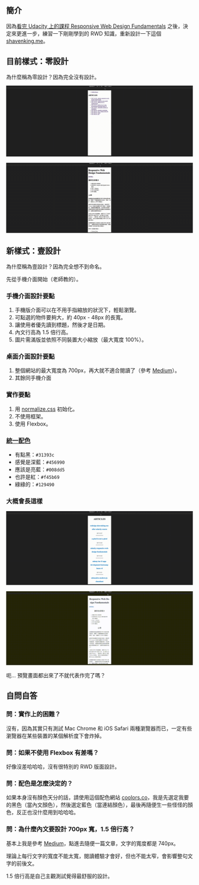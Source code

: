 ## 簡介

因為[看完 Udacity 上的課程 Responsive Web Design Fundamentals](udacity-responsive-web-design-fundamentals) 之後，決定來更進一步，練習一下剛剛學到的 RWD 知識，重新設計一下這個 [shavenking.me](http://shavenking.me)。

## 目前樣式：零設計

為什麼稱為零設計？因為完全沒有設計。

![零設計文章列表頁面](shavenking_me-zero-design-article-list-preview.gif)

![零設計文章頁面](shavenking_me-zero-design-article-preview.gif)

## 新樣式：壹設計

為什麼稱為壹設計？因為完全想不到命名。

先從手機介面開始（老師教的）。

### 手機介面設計要點

1. 手機版介面可以在不用手指縮放的狀況下，輕鬆瀏覽。
2. 可點選的物件要夠大，約 40px - 48px 的長寬。
3. 讓使用者優先讀到標題，然後才是日期。
4. 內文行高為 1.5 倍行高。
5. 圖片需滿版並依照不同裝置大小縮放（最大寬度 100%）。

### 桌面介面設計要點

1. 整個網站的最大寬度為 700px，再大就不適合閱讀了（參考 [Medium](https://medium.com)）。
2. 其餘同手機介面

### 實作要點

1. 用 [normalize.css](https://necolas.github.io/normalize.css/) 初始化。
2. 不使用框架。
3. 使用 Flexbox。

### [統一配色](http://coolors.co/31393c-456990-008dd5-f45b69-129490)

- <span class="dark-demo">有點黑：`#31393c`</span>
- <span class="dark-blue-demo">感覺是深藍：`#456990`</span>
- <span class="light-blue-demo">應該是亮藍：`#008dd5`</span>
- <span class="red-demo">也許是紅：`#f45b69`</span>
- <span class="green-demo">綠綠的：`#129490`</span>

### 大概會長這樣

![零設計文章列表頁面](shavenking_me-one-design-article-list-preview.gif)

![零設計文章頁面](shavenking_me-one-design-article-preview.gif)

呃... 預覽畫面都出來了不就代表作完了嗎？

## 自問自答

### 問：實作上的困難？

沒有，因為其實只有測試 Mac Chrome 和 iOS Safari 兩種瀏覽器而已，一定有些瀏覽器在某些裝置的某個解析度下會炸掉。

### 問：如果不使用 Flexbox 有差嗎？

好像沒差哈哈哈，沒有很特別的 RWD 版面設計。

### 問：配色是怎麼決定的？

如果本身沒有顏色天分的話，請使用這個配色網站 [coolors.co](http://coolors.co)，我是先選定我要的黑色（當內文顏色），然後選定藍色（當連結顏色），最後再隨便生一些怪怪的顏色，反正也沒什麼用到哈哈哈。

### 問：為什麼內文要設計 700px 寬，1.5 倍行高？

基本上我是參考 [Medium](https://medium.com/)，點進去隨便一篇文章，文字的寬度都是 740px。

理論上每行文字的寬度不能太寬，閱讀體驗才會好，但也不能太窄，會影響整句文字的前後文。

1.5 倍行高是自己主觀測試覺得最舒服的設計。